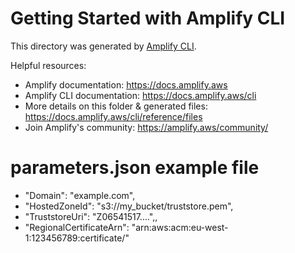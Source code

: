 # Getting Started with Amplify CLI
This directory was generated by [Amplify CLI](https://docs.amplify.aws/cli).

Helpful resources:
- Amplify documentation: https://docs.amplify.aws
- Amplify CLI documentation: https://docs.amplify.aws/cli
- More details on this folder & generated files: https://docs.amplify.aws/cli/reference/files
- Join Amplify's community: https://amplify.aws/community/

# parameters.json example file
- "Domain": "example.com",
- "HostedZoneId": "s3://my_bucket/truststore.pem",
- "TruststoreUri": "Z06541517....",,
- "RegionalCertificateArn": "arn:aws:acm:eu-west-1:123456789:certificate/"
